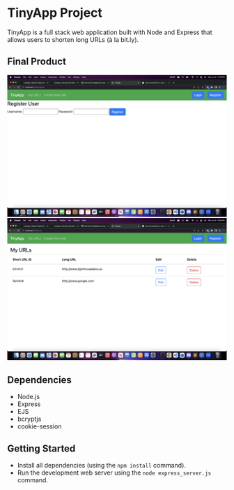 # TinyApp Project

TinyApp is a full stack web application built with Node and Express that allows users to shorten long URLs (à la bit.ly).

## Final Product

!["screenshot of user registration page"](https://github.com/eueu26/tinyapp2/blob/main/docs/urls-register.png?raw=true)
!["screenshot of table with list of urls"](https://github.com/eueu26/tinyapp2/blob/main/docs/urls-table.png?raw=true)

## Dependencies

- Node.js
- Express
- EJS
- bcryptjs
- cookie-session

## Getting Started

- Install all dependencies (using the `npm install` command).
- Run the development web server using the `node express_server.js` command.
